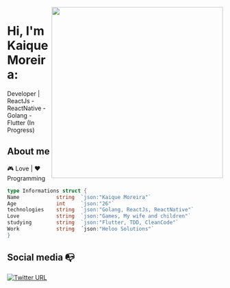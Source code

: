 <img align="right" width="400" height="400" src="https://media.giphy.com/media/Lp2DXaHwco9FK/giphy.gif">


# Hi, I'm Kaique Moreira:

Developer | ReactJs - ReactNative - Golang - Flutter (In Progress)

## About me 

 :video_game: Love | :heart: Programming
```go
type Informations struct {
Name            string  `json:"Kaique Moreira"`
Age             int     `json:"26"`
technologies    string  `json:"Golang, ReactJs, ReactNative"`
Love            string  `json:"Games, My wife and children"`
studying        string  `json:"Flutter, TDD, CleanCode"`
Work            string  ´json:"Heloo Solutions"`
}
```
## Social media :mailbox_with_no_mail:

[![Twitter URL](https://img.shields.io/twitter/url?color=%230072b1&label=connect&logo=linkedin&logoColor=%230072b1&style=flat-square&url=https%3A%2F%2Fwww.linkedin.com%2Fin%2Falejandro-ramirez-ciceros%2F)](https://www.linkedin.com/in/kaique-moreira-logstay/)


